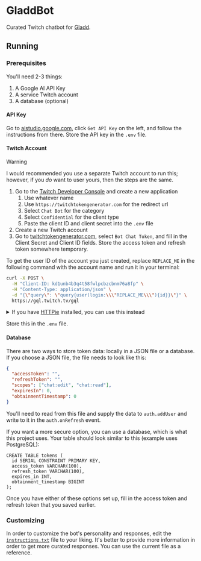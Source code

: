 # GladdBot

Curated Twitch chatbot for [Gladd](https://twitch.tv/gladd).

## Running

### Prerequisites

You'll need 2-3 things:

1. A Google AI API Key
2. A service Twitch account
3. A database (optional)

#### API Key

Go to [aistudio.google.com](https://aistudio.google.com/app/apikey), click `Get API Key` on the left, and follow the instructions from there. Store the API key in the `.env` file.

#### Twitch Account

> [!WARNING]
> I would recommended you use a separate Twitch account to run this; however, if you *do* want to user yours, then the steps are the same.

1. Go to the [Twitch Developer Console](https://dev.twitch.tv/console) and create a new application
   1. Use whatever name
   2. Use `https://twitchtokengenerator.com` for the redirect url
   3. Select `Chat Bot` for the category
   4. Select `Confidential` for the client type
   5. Paste the client ID and client secret into the `.env` file
2. Create a new Twitch account
3. Go to [twitchtokengenerator.com](https://twitchtokengenerator.com/), select `Bot Chat Token`, and fill in the Client Secret and Client ID fields. Store the access token and refresh token somewhere temporary.

To get the user ID of the account you just created, replace `REPLACE_ME` in the following command with the account name and run it in your terminal:

```sh
curl -X POST \
  -H "Client-ID: kd1unb4b3q4t58fwlpcbzcbnm76a8fp" \
  -H "Content-Type: application/json" \
  -d "{\"query\": \"query{user(login:\\\"REPLACE_ME\\\"){id}}\"}" \
  https://gql.twitch.tv/gql
```

<details>
<summary>If you have <a href="https://httpie.io/">HTTPie</a> installed, you can use this instead</summary>

```sh
http POST https://gql.twitch.tv/gql Client-ID:kd1unb4b3q4t58fwlpcbzcbnm76a8fp query="{user(login:\"REPLACE_ME\"){id}}"
```

</details>

Store this in the `.env` file.

#### Database

There are two ways to store token data: locally in a JSON file or a database. If you choose a JSON file, the file needs to look like this:

```json
{
  "accessToken": "",
  "refreshToken": "",
  "scopes": ["chat:edit", "chat:read"],
  "expiresIn": 0,
  "obtainmentTimestamp": 0
}
```

You'll need to read from this file and supply the data to `auth.addUser` and write to it in the `auth.onRefresh` event.

If you want a more secure option, you can use a database, which is what this project uses. Your table should look similar to this (example uses PostgreSQL):

```postgres
CREATE TABLE tokens (
  id SERIAL CONSTRAINT PRIMARY KEY,
  access_token VARCHAR(100),
  refresh_token VARCHAR(100),
  expires_in INT,
  obtainment_timestamp BIGINT
);
```

Once you have either of these options set up, fill in the access token and refresh token that you saved earlier.

### Customizing

In order to customize the bot's personality and responses, edit the [`instructions.txt`](./instructions.txt) file to your liking. It's better to provide more information in order to get more curated responses. You can use the current file as a reference.

